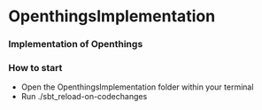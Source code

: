 OpenthingsImplementation
========================

### Implementation of Openthings

### How to start
- Open the OpenthingsImplementation folder within your terminal
- Run ./sbt_reload-on-codechanges
